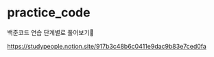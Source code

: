 # practice_code
백준코드 연습
단계별로 풀어보기👊


https://studypeople.notion.site/917b3c48b6c0411e9dac9b83e7ced0fa
